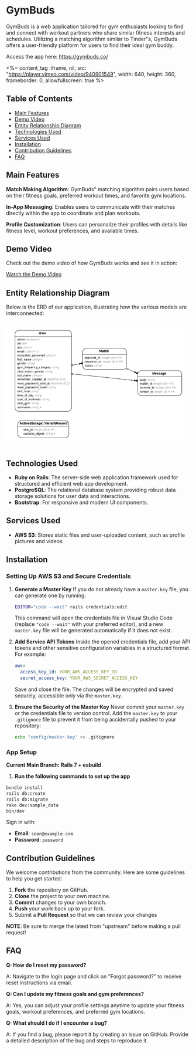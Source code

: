 # GymBuds

GymBuds is a web application tailored for gym enthusiasts looking to find and connect with workout partners who share similar fitness interests and schedules. Utilizing a matching algorithm similar to Tinder"s, GymBuds offers a user-friendly platform for users to find their ideal gym buddy.

Access the app here: https://gymbuds.co/

<%= content_tag :iframe, nil, src: "https://player.vimeo.com/video/940901549", width: 640, height: 360, frameborder: 0, allowfullscreen: true %>

## Table of Contents

- [Main Features](#main-features)
- [Demo Video](#demo-video)
- [Entity Relationship Diagram](#entity-relationship-diagram)
- [Technologies Used](#technologies-used)
- [Services Used](#services-used)
- [Installation](#installation)
- [Contribution Guidelines](#contribution-guidelines)
- [FAQ](#faq)

## Main Features

**Match Making Algorithm**: GymBuds" matching algorithm pairs users based on their fitness goals, preferred workout times, and favorite gym locations.

**In-App Messaging**: Enables users to communicate with their matches directly within the app to coordinate and plan workouts.

**Profile Customization**: Users can personalize their profiles with details like fitness level, workout preferences, and available times.

## Demo Video

Check out the demo video of how GymBuds works and see it in action:

[Watch the Demo Video](https://player.vimeo.com/video/940901549)

## Entity Relationship Diagram

Below is the ERD of our application, illustrating how the various models are interconnected:

![Entity Relationship Diagram](app/assets/images/erd.png)

## Technologies Used

- **Ruby on Rails**: The server-side web application framework used for structured and efficient web app development.
- **PostgreSQL**: The relational database system providing robust data storage solutions for user data and interactions.
- **Bootstrap**: For responsive and modern UI components.

## Services Used

- **AWS S3**: Stores static files and user-uploaded content, such as profile pictures and videos.

## Installation

### Setting Up AWS S3 and Secure Credentials

1. **Generate a Master Key**
   If you do not already have a `master.key` file, you can generate one by running:
   ```bash
   EDITOR="code --wait" rails credentials:edit
   ```
   This command will open the credentials file in Visual Studio Code (replace `"code --wait"` with your preferred editor), and a new `master.key` file will be generated automatically if it does not exist.

2. **Add Service API Tokens**
   Inside the opened credentials file, add your API tokens and other sensitive configuration variables in a structured format. For example:
   ```yaml
   aws:
     access_key_id: YOUR_AWS_ACCESS_KEY_ID
     secret_access_key: YOUR_AWS_SECRET_ACCESS_KEY
   ```
   Save and close the file. The changes will be encrypted and saved securely, accessible only via the `master.key`.

3. **Ensure the Security of the Master Key**
   Never commit your `master.key` or the credentials file to version control. Add the `master.key` to your `.gitignore` file to prevent it from being accidentally pushed to your repository:
   ```bash
   echo "config/master.key" >> .gitignore
   ```

### App Setup

**Current Main Branch: Rails 7 + esbuild**

1.  **Run the following commands to set up the app**
   ```
   bundle install
   rails db:create
   rails db:migrate
   rake dev:sample_data 
   bin/dev
   ```

Sign in with:
- **Email**: `sean@example.com`
- **Password**: `password`

## Contribution Guidelines

We welcome contributions from the community. Here are some guidelines to help you get started:

1. **Fork** the repository on GitHub.
2. **Clone** the project to your own machine.
3. **Commit** changes to your own branch.
4. **Push** your work back up to your fork.
5. Submit a **Pull Request** so that we can review your changes

**NOTE**: Be sure to merge the latest from "upstream" before making a pull request!

## FAQ

**Q: How do I reset my password?**

A: Navigate to the login page and click on "Forgot password?" to receive reset instructions via email.

**Q: Can I update my fitness goals and gym preferences?**

A: Yes, you can adjust your profile settings anytime to update your fitness goals, workout preferences, and preferred gym locations.

**Q: What should I do if I encounter a bug?**

A: If you find a bug, please report it by creating an issue on GitHub. Provide a detailed description of the bug and steps to reproduce it.
